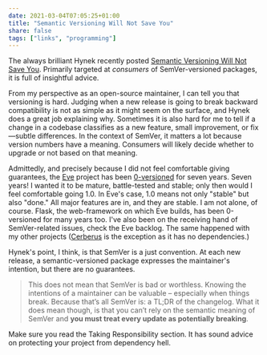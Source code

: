 ```yaml
---
date: 2021-03-04T07:05:25+01:00
title: "Semantic Versioning Will Not Save You"
share: false
tags: ["links", "programming"]
---
```

The always brilliant Hynek recently posted [Semantic Versioning Will Not Save
You][1]. Primarily targeted at *consumers* of SemVer-versioned packages, it is
full of insightful advice.

From my perspective as an open-source maintainer, I can tell you that
versioning is hard. Judging when a new release is going to break backward
compatibility is not as simple as it might seem on the surface, and Hynek does
a great job explaining why. Sometimes it is also hard for me to tell if
a change in a codebase classifies as a new feature, small improvement, or
fix—subtle differences. In the context of SemVer, it matters a lot because
version numbers have a meaning. Consumers will likely decide whether to upgrade
or not based on that meaning.

Admittedly, and precisely because I did not feel comfortable giving guarantees,
the [Eve][1] project has been [0-versioned][3] for seven years. Seven years!
I wanted it to be mature, battle-tested and stable; only then would I feel
comfortable going 1.0. In Eve's case, 1.0 means not only "stable" but also
"done." All major features are in, and they are stable. I am not alone, of
course. Flask, the web-framework on which Eve builds, has been 0-versioned for
many years too. I've also been on the receiving hand of SemVer-related issues,
check the Eve backlog. The same happened with my other projects ([Cerberus][4]
is the exception as it has no dependencies.)

Hynek's point, I think, is that SemVer is a just convention. At each new
release, a semantic-versioned package expresses the maintainer's intention, but
there are no guarantees.

> This does not mean that SemVer is bad or worthless. Knowing the intentions of
> a maintainer can be valuable – especially when things break. Because that’s
> all SemVer is: a TL;DR of the changelog. What it does mean though, is that
> you can’t rely on the semantic meaning of SemVer and **you must treat every
> update as potentially breaking**.

Make sure you read the Taking Responsibility section. It has sound advice on
protecting your project from dependency hell.



 [1]: https://hynek.me/articles/semver-will-not-save-you/
 [2]: https://python-eve.org
 [3]: https://0ver.org/
 [4]: https://python-cerberus.org
 [rss]: https://nicolaiarocci.com/index.xml
 [tw]: http://twitter.com/nicolaiarocci
 [nl]: https://buttondown.email/nicolaiarocci
